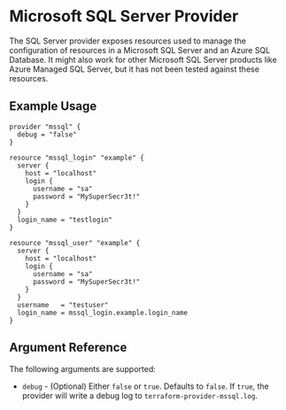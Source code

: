 # Microsoft SQL Server Provider

The SQL Server provider exposes resources used to manage the configuration of resources in a Microsoft SQL Server and an Azure SQL Database. It might also work for other Microsoft SQL Server products like Azure Managed SQL Server, but it has not been tested against these resources.

## Example Usage

```hcl
provider "mssql" {
  debug = "false"
}

resource "mssql_login" "example" {
  server {
    host = "localhost"
    login {
      username = "sa"
      password = "MySuperSecr3t!"
    }
  }
  login_name = "testlogin"
}

resource "mssql_user" "example" {
  server {
    host = "localhost"
    login {
      username = "sa"
      password = "MySuperSecr3t!"
    }
  }
  username   = "testuser"
  login_name = mssql_login.example.login_name
}
```

## Argument Reference

The following arguments are supported:

* `debug` - (Optional) Either `false` or `true`. Defaults to `false`. If `true`, the provider will write a debug log to `terraform-provider-mssql.log`.
